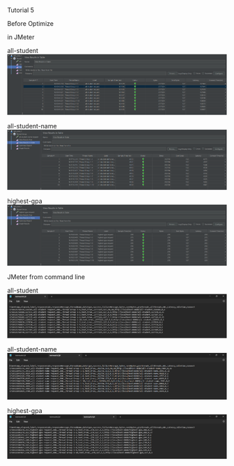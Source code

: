 Tutorial 5

Before Optimize

in JMeter


all-student
![img.png](images/img.png)



all-student-name
![img_1.png](images/img_1.png)



highest-gpa
![img_2.png](images/img_2.png)




JMeter from command line

all-student
![img_3.png](images/img_3.png)




all-student-name
![img_4.png](images/img_4.png)



highest-gpa
![img_5.png](images/img_5.png)




